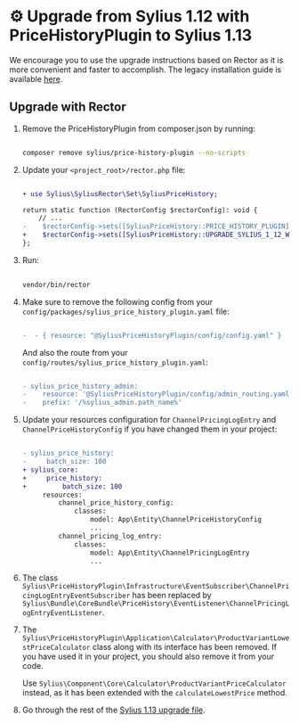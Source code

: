 ⚙️ Upgrade from Sylius 1.12 with PriceHistoryPlugin to Sylius 1.13
==================================================================

We encourage you to use the upgrade instructions based on Rector as it is more convenient and faster to accomplish.
The legacy installation guide is available [here](UPGRADE-FROM-1.12-WITH-PRICE-HISTORY-PLUGIN-TO-1.13-LEGACY.md).

Upgrade with Rector
-------------------

1. Remove the PriceHistoryPlugin from composer.json by running:

    ```bash

    composer remove sylius/price-history-plugin --no-scripts

    ```

1. Update your `<project_root>/rector.php` file:

    ```diff

    + use Sylius\SyliusRector\Set\SyliusPriceHistory;
    
    return static function (RectorConfig $rectorConfig): void {
        // ...
    -    $rectorConfig->sets([SyliusPriceHistory::PRICE_HISTORY_PLUGIN])
    +    $rectorConfig->sets([SyliusPriceHistory::UPGRADE_SYLIUS_1_12_WITH_PRICE_HISTORY_PLUGIN_TO_SYLIUS_1_13]);
    };

    ```

1. Run:

    ```bash
  
    vendor/bin/rector

    ```

1. Make sure to remove the following config from your `config/packages/sylius_price_history_plugin.yaml` file:

    ```diff

    -  - { resource: "@SyliusPriceHistoryPlugin/config/config.yaml" }

    ```

   And also the route from your `config/routes/sylius_price_history_plugin.yaml`:

    ```diff

    - sylius_price_history_admin:
    -    resource: '@SyliusPriceHistoryPlugin/config/admin_routing.yaml'
    -    prefix: '/%sylius_admin.path_name%'

    ```

1. Update your resources configuration for `ChannelPricingLogEntry` and `ChannelPriceHistoryConfig` if you have changed them in your project:

    ```diff

    - sylius_price_history:
    -     batch_size: 100
    + sylius_core:
    +     price_history:
    +         batch_size: 100
         resources:
             channel_price_history_config:
                 classes:
                     model: App\Entity\ChannelPriceHistoryConfig
                     ...
             channel_pricing_log_entry:
                 classes:
                     model: App\Entity\ChannelPricingLogEntry
                     ...

    ```

1. The class `Sylius\PriceHistoryPlugin\Infrastructure\EventSubscriber\ChannelPricingLogEntryEventSubscriber` has been replaced by `Sylius\Bundle\CoreBundle\PriceHistory\EventListener\ChannelPricingLogEntryEventListener`.

1. The `Sylius\PriceHistoryPlugin\Application\Calculator\ProductVariantLowestPriceCalculator` class along with its interface has been removed.
   If you have used it in your project, you should also remove it from your code.

   Use `Sylius\Component\Core\Calculator\ProductVariantPriceCalculator` instead, as it has been extended with the `calculateLowestPrice` method.

1. Go through the rest of the [Sylius 1.13 upgrade file](UPGRADE-1.13.md).
